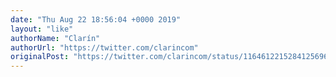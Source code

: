 ```yaml
---
date: "Thu Aug 22 18:56:04 +0000 2019"
layout: "like"
authorName: "Clarín"
authorUrl: "https://twitter.com/clarincom"
originalPost: "https://twitter.com/clarincom/status/1164612215284125696"
---
```

